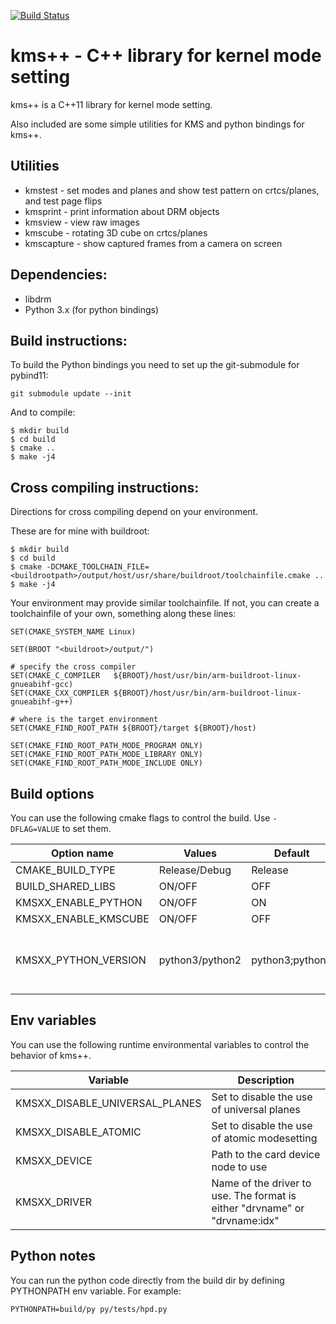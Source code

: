 [![Build Status](https://travis-ci.org/tomba/kmsxx.svg?branch=master)](https://travis-ci.org/tomba/kmsxx)

# kms++ - C++ library for kernel mode setting

kms++ is a C++11 library for kernel mode setting.

Also included are some simple utilities for KMS and python bindings for kms++.

## Utilities

- kmstest - set modes and planes and show test pattern on crtcs/planes, and test page flips
- kmsprint - print information about DRM objects
- kmsview - view raw images
- kmscube - rotating 3D cube on crtcs/planes
- kmscapture - show captured frames from a camera on screen

## Dependencies:

- libdrm
- Python 3.x (for python bindings)

## Build instructions:

To build the Python bindings you need to set up the git-submodule for pybind11:

```
git submodule update --init
```

And to compile:

```
$ mkdir build
$ cd build
$ cmake ..
$ make -j4
```

## Cross compiling instructions:

Directions for cross compiling depend on your environment.

These are for mine with buildroot:

```
$ mkdir build
$ cd build
$ cmake -DCMAKE_TOOLCHAIN_FILE=<buildrootpath>/output/host/usr/share/buildroot/toolchainfile.cmake ..
$ make -j4
```

Your environment may provide similar toolchainfile. If not, you can create a toolchainfile of your own, something along these lines:

```
SET(CMAKE_SYSTEM_NAME Linux)

SET(BROOT "<buildroot>/output/")

# specify the cross compiler
SET(CMAKE_C_COMPILER   ${BROOT}/host/usr/bin/arm-buildroot-linux-gnueabihf-gcc)
SET(CMAKE_CXX_COMPILER ${BROOT}/host/usr/bin/arm-buildroot-linux-gnueabihf-g++)

# where is the target environment
SET(CMAKE_FIND_ROOT_PATH ${BROOT}/target ${BROOT}/host)

SET(CMAKE_FIND_ROOT_PATH_MODE_PROGRAM ONLY)
SET(CMAKE_FIND_ROOT_PATH_MODE_LIBRARY ONLY)
SET(CMAKE_FIND_ROOT_PATH_MODE_INCLUDE ONLY)
```

## Build options

You can use the following cmake flags to control the build. Use `-DFLAG=VALUE` to set them.

Option name           | Values          | Default         | Notes
--------------------- | -------------   | --------------- | --------
CMAKE_BUILD_TYPE      | Release/Debug   | Release         |
BUILD_SHARED_LIBS     | ON/OFF          | OFF             |
KMSXX_ENABLE_PYTHON   | ON/OFF          | ON              |
KMSXX_ENABLE_KMSCUBE  | ON/OFF          | OFF             |
KMSXX_PYTHON_VERSION  | python3/python2 | python3;python2 | Name of the python pkgconfig file

## Env variables

You can use the following runtime environmental variables to control the behavior of kms++.

Variable                          | Description
--------------------------------- | -------------
KMSXX_DISABLE_UNIVERSAL_PLANES    | Set to disable the use of universal planes
KMSXX_DISABLE_ATOMIC              | Set to disable the use of atomic modesetting
KMSXX_DEVICE                      | Path to the card device node to use
KMSXX_DRIVER                      | Name of the driver to use. The format is either "drvname" or "drvname:idx"

## Python notes

You can run the python code directly from the build dir by defining PYTHONPATH env variable. For example:

```
PYTHONPATH=build/py py/tests/hpd.py

```
